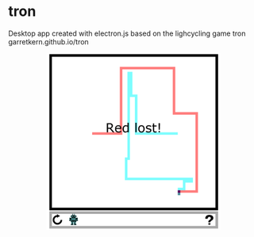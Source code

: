# tron

Desktop app created with electron.js based on the lighcycling game tron
garretkern.github.io/tron


<p align="center">
  <img src="https://github.com/GarretKern/tron/blob/master/images/tron.PNG" width="350" title="Tron">
</p>
